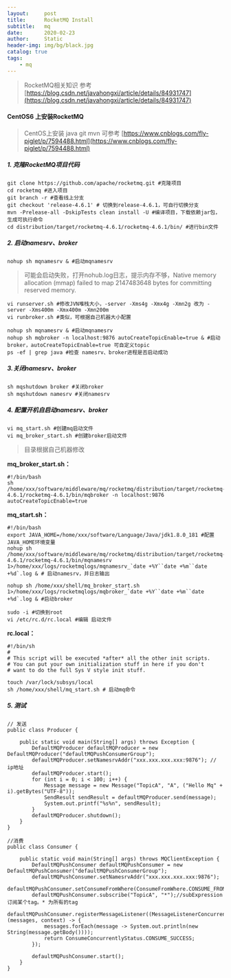 ```yaml
---
layout:     post
title:      RocketMQ Install
subtitle:   mq
date:       2020-02-23
author:     Static
header-img: img/bg/black.jpg
catalog: true
tags:
    - mq
---
```


> RocketMQ相关知识
参考 [https://blog.csdn.net/javahongxi/article/details/84931747](https://blog.csdn.net/javahongxi/article/details/84931747)

#### CentOS6 上安装RocketMQ


> CentOS上安装 java git mvn 可参考 [https://www.cnblogs.com/fly-piglet/p/7594488.html](https://www.cnblogs.com/fly-piglet/p/7594488.html)

##### 1. 克隆RocketMQ项目代码

```
git clone https://github.com/apache/rocketmq.git #克隆项目
cd rocketmq #进入项目
git branch -r #查看线上分支
git checkout 'release-4.6.1' # 切换到release-4.6.1，可自行切换分支
mvn -Prelease-all -DskipTests clean install -U #编译项目，下载依赖jar包，生成可执行命令
cd distribution/target/rocketmq-4.6.1/rocketmq-4.6.1/bin/ #进行bin文件
```

##### 2. 启动namesrv、broker
```
nohup sh mqnamesrv & #启动mqnamesrv
```
> 可能会启动失败，打开nohub.log日志，提示内存不够，Native memory allocation (mmap) failed to map 2147483648 bytes for committing reserved memory.

```
vi runserver.sh #修改JVN堆栈大小，-server -Xms4g -Xmx4g -Xmn2g 改为 -server -Xms400m -Xmx400m -Xmn200m
vi runbroker.sh #类似，可根据自己机器大小配置
```

```
nohup sh mqnamesrv & #启动mqnamesrv
nohup sh mqbroker -n localhost:9876 autoCreateTopicEnable=true & #启动broker，autoCreateTopicEnable=true 可自定义topic
ps -ef | grep java #检查 namesrv、broker进程是否启动成功
```

##### 3.关闭namesrv、broker
```
sh mqshutdown broker #关闭broker
sh mqshutdown namesrv #关闭namesrv
```

##### 4. 配置开机自启动namesrv、broker

```
vi mq_start.sh #创建mq启动文件
vi mq_broker_start.sh #创建broker启动文件
```
> 目录根据自己机器修改

**mq_broker_start.sh：**
```
#!/bin/bash
sh /home/xxx/software/middleware/mq/rocketmq/distribution/target/rocketmq-4.6.1/rocketmq-4.6.1/bin/mqbroker -n localhost:9876 autoCreateTopicEnable=true
```

**mq_start.sh：**

```
#!/bin/bash
export JAVA_HOME=/home/xxx/software/Language/Java/jdk1.8.0_181 #配置JAVA_HOME环境变量
nohup sh /home/xxx/software/middleware/mq/rocketmq/distribution/target/rocketmq-4.6.1/rocketmq-4.6.1/bin/mqnamesrv 1>/home/xxx/logs/rocketmqlogs/mqnamesrv_`date +%Y``date +%m``date +%d`.log & # 启动namesrv，并日志输出

nohup sh /home/xxx/shell/mq_broker_start.sh 1>/home/xxx/logs/rocketmqlogs/mqbroker_`date +%Y``date +%m``date +%d`.log & #启动broker
```

```
sudo -i #切换到root
vi /etc/rc.d/rc.local #编辑 启动文件

```

**rc.local：**
```
#!/bin/sh
#
# This script will be executed *after* all the other init scripts.
# You can put your own initialization stuff in here if you don't
# want to do the full Sys V style init stuff.

touch /var/lock/subsys/local
sh /home/xxx/shell/mq_start.sh # 启动mq命令
```

##### 5. 测试
```
// 发送
public class Producer {

    public static void main(String[] args) throws Exception {
        DefaultMQProducer defaultMQProducer = new DefaultMQProducer("defaultMQPushConsumerGroup");
        defaultMQProducer.setNamesrvAddr("xxx.xxx.xxx.xxx:9876"); // ip地址
        defaultMQProducer.start();
        for (int i = 0; i < 100; i++) {
            Message message = new Message("TopicA", "A", ("Hello Mq" + i).getBytes("UTF-8"));
            SendResult sendResult = defaultMQProducer.send(message);
            System.out.printf("%s%n", sendResult);
        }
        defaultMQProducer.shutdown();
    }
}

//消费
public class Consumer {

    public static void main(String[] args) throws MQClientException {
        DefaultMQPushConsumer defaultMQPushConsumer = new DefaultMQPushConsumer("defaultMQPushConsumerGroup");
        defaultMQPushConsumer.setNamesrvAddr("xxx.xxx.xxx.xxx:9876");
        defaultMQPushConsumer.setConsumeFromWhere(ConsumeFromWhere.CONSUME_FROM_FIRST_OFFSET);
        defaultMQPushConsumer.subscribe("TopicA", "*");//subExpression订阅某个tag。* 为所有的tag
        defaultMQPushConsumer.registerMessageListener((MessageListenerConcurrently) (messages, context) -> {
            messages.forEach(message -> System.out.println(new String(message.getBody())));
            return ConsumeConcurrentlyStatus.CONSUME_SUCCESS;
        });

        defaultMQPushConsumer.start();
    }
}
```